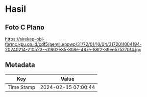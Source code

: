 # Hasil

## Foto C Plano

https://sirekap-obj-formc.kpu.go.id/cdf5/pemilu/ppwp/31/72/01/10/04/3172011004194-20240214-210523--d1802e85-808e-487e-88f2-39ee57527b14.jpg


## Metadata

| Key        | Value               |
| ---------- | ------------------- |
| Time Stamp | 2024-02-15 07:00:44 |



